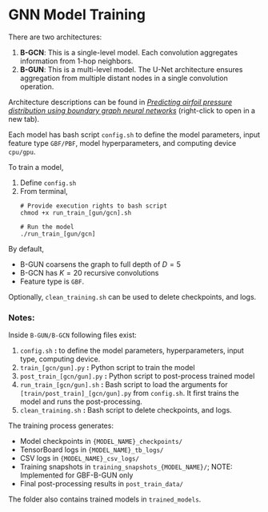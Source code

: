 # GNN Model Training

There are two architectures:
1. **B-GCN**: This is a single-level model. Each convolution aggregates information from 1-hop neighbors.
2. **B-GUN**: This is a multi-level model. The U-Net architecture ensures aggregation from multiple distant nodes in a single convolution operation.

Architecture descriptions can be found in [*Predicting airfoil pressure distribution using boundary graph neural networks*](https://arxiv.org/abs/2503.18638) (right-click to open in a new tab).

Each model has bash script `config.sh` to define the model parameters, input feature type `GBF/PBF`, model hyperparameters, and computing device `cpu/gpu`.

To train a model,
1. Define `config.sh`
2. From terminal, 
   ```
   # Provide execution rights to bash script
   chmod +x run_train_[gun/gcn].sh
   
   # Run the model
   ./run_train_[gun/gcn]
   ```

By default, 
- B-GUN coarsens the graph to full depth of $D=5$ 
- B-GCN has $K=20$ recursive convolutions
- Feature type is `GBF`.

Optionally, `clean_training.sh` can be used to delete checkpoints, and logs.

### Notes:

Inside `B-GUN/B-GCN` following files exist:
1. `config.sh` **:** to define the model parameters, hyperparameters, input type, computing device.
2. `train_[gcn/gun].py` **:** Python script to train the model
3. `post_train_[gcn/gun].py` **:** Python script to post-process trained model
4. `run_train_[gcn/gun].sh` **:** Bash script to load the arguments for `[train/post_train]_[gcn/gun].py` from `config.sh`. It first trains the model and runs the post-processing.
5.  `clean_training.sh` **:** Bash script to delete checkpoints, and logs.


The training process generates:

- Model checkpoints in `{MODEL_NAME}_checkpoints/`
- TensorBoard logs in `{MODEL_NAME}_tb_logs/`
- CSV logs in `{MODEL_NAME}_csv_logs/`
- Training snapshots in `training_snapshots_{MODEL_NAME}/`; NOTE: Implemented for GBF-B-GUN only
- Final post-processing results in `post_train_data/`

The folder also contains trained models in `trained_models`.